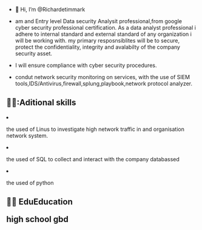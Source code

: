 - 👋 Hi, I’m @Richardetimmark
  
- am and Entry level Data security Analysit professional,from google cyber security professional certification. As a data analyst professional i adhere to internal standard and external standard of any organization i will be working with. my primary resposnsiblites will be to secure, protect the confidentiality, integrity and avalabilty of the company security asset.
  
- I will ensure compliance with cyber security procedures.
- condut network security monitoring on services, with the use of SIEM tools,IDS/Antivirus,firewall,splung,playbook,network protocol analyzer.
<h2>👨‍💻:Aditional skills </h2
                         
-  the used of Linus to investigate high network traffic in and organisation network system.

- the used of  SQL to collect and interact with the company databassed

- the used of python 


<h2>👨‍💻 EduEducation 

high school gbd
